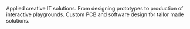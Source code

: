 Applied creative IT solutions. From designing prototypes to production of interactive playgrounds. Custom PCB and software design for tailor made solutions.
